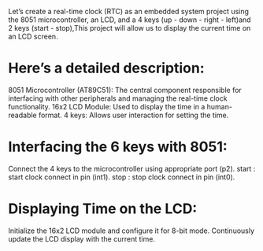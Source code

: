 Let’s create a real-time clock (RTC) as an embedded system project using the 8051 microcontroller, an LCD, and a 4 keys (up - down - right - left)and 2 keys (start - stop),This project will allow us to display the current time on an LCD screen.
# Here’s a detailed description:
8051 Microcontroller (AT89C51): The central component responsible for interfacing with other peripherals and managing the real-time clock functionality.
16x2 LCD Module: Used to display the time in a human-readable format.
4 keys: Allows user interaction for setting the time. 
# Interfacing the 6 keys with 8051:
Connect the 4 keys to the microcontroller using appropriate port (p2).
start : start clock connect in pin (int1).
stop : stop clock connect in pin (int0).
# Displaying Time on the LCD:
Initialize the 16x2 LCD module and configure it for 8-bit mode.
Continuously update the LCD display with the current time.
